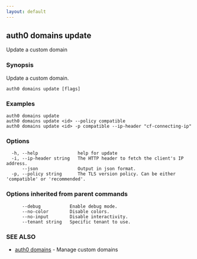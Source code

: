 ```yaml
---
layout: default
---
```

## auth0 domains update

Update a custom domain

### Synopsis

Update a custom domain.

```
auth0 domains update [flags]
```

### Examples

```
auth0 domains update
auth0 domains update <id> --policy compatible
auth0 domains update <id> -p compatible --ip-header "cf-connecting-ip"
```

### Options

```
  -h, --help               help for update
  -i, --ip-header string   The HTTP header to fetch the client's IP address.
      --json               Output in json format.
  -p, --policy string      The TLS version policy. Can be either 'compatible' or 'recommended'.
```

### Options inherited from parent commands

```
      --debug           Enable debug mode.
      --no-color        Disable colors.
      --no-input        Disable interactivity.
      --tenant string   Specific tenant to use.
```

### SEE ALSO

* [auth0 domains](auth0_domains.md)	 - Manage custom domains

